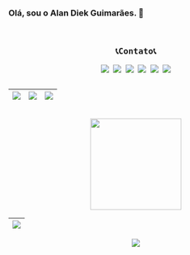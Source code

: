 ### Olá, sou o Alan Diek Guimarães. 👋
<br clear="both">
<div align="center">
<kbd>
  <div align="center">
  <h3 align="center">📞Contato📞</h3>
         <img width="2" />
         <a href="https://www.linkedin.com/in/alandiekguimaraes/" target="_blank"><img src="https://img.shields.io/badge/LinkedIn-0077B5?style=for-the-badge&logo=linkedin&logoColor=white"/></a>
         <a href="https://www.facebook.com/AlanDiekGuimaraes/" target="_blank"><img src="https://img.shields.io/badge/Facebook-1877F2?style=for-the-badge&logo=facebook&logoColor=white"/></a>
         <a href="https://www.instagram.com/alandiekguimaraes/" target="_blank"><img src="https://img.shields.io/badge/Instagram-E4405F?style=for-the-badge&logo=instagram&logoColor=white"/></a>
         <a href="https://steamcommunity.com/id/alandiekguimaraes/" target="_blank"><img src="https://img.shields.io/badge/Steam-000000?style=for-the-badge&logo=steam&logoColor=white"/></a>
         <a href="mailto:alandiekguimaraes@gmail.com" target="_blank"><img src="https://img.shields.io/badge/Gmail-D14836?style=for-the-badge&logo=gmail&logoColor=white"/></a>
         <a href="https://lattes.cnpq.br/9176587951504436" target="_blank"><img src="https://img.shields.io/badge/-Lattes-blue?style=for-the-badge&logo"/></a>
         <img width="2" />
  </div>
</kbd>
<div align="center">

  ##
| ![](http://github-profile-summary-cards.vercel.app/api/cards/stats?username=AlanDiekGuimaraes&theme=tokyonight&hide_border=true) | ![](https://github-readme-streak-stats.herokuapp.com/?user=AlanDiekGuimaraes&hide_border=true&card_width=338&theme=tokyonight&hide_border=true) | ![](http://github-profile-summary-cards.vercel.app/api/cards/repos-per-language?username=AlanDiekGuimaraes&langs_count=10&layout=compact&theme=tokyonight&hide_border=true) |
| :-: | :-: | :-: |
<br>
<div align="center">
 <img height="180em" src="https://github-readme-stats.vercel.app/api/top-langs/?username=AlanDiekGuimaraes&layout=compact&theme=radical"/>
</div>
  
| ![](http://github-profile-summary-cards.vercel.app/api/cards/profile-details?username=AlanDiekGuimaraes&theme=tokyonight&hide_border=true ) |
| :-: |

![](https://i.imgur.com/kwV4cAs.png)
